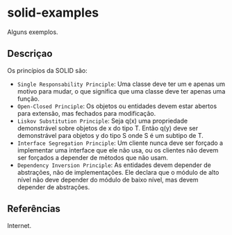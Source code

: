 # solid-examples
Alguns exemplos.
## Descriçao
Os princípios da SOLID são:
* `Single Responsability Principle`: Uma classe deve ter um e apenas um motivo para mudar, o que significa que uma classe deve ter apenas uma função.
* `Open-Closed Principle`: Os objetos ou entidades devem estar abertos para extensão, mas fechados para modificação.
* `Liskov Substitution Principle`: Seja q(x) uma propriedade demonstrável sobre objetos de x do tipo T. Então q(y) deve ser demonstrável para objetos y do tipo S onde S é um subtipo de T.
* `Interface Segregation Principle`: Um cliente nunca deve ser forçado a implementar uma interface que ele não usa, ou os clientes não devem ser forçados a depender de métodos que não usam.
* `Dependency Inversion Principle`: As entidades devem depender de abstrações, não de implementações. Ele declara que o módulo de alto nível não deve depender do módulo de baixo nível, mas devem depender de abstrações.

## Referências
Internet.